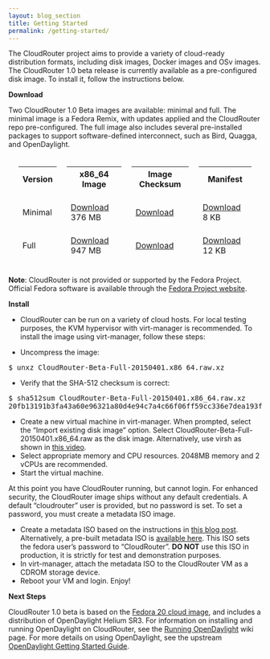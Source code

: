 ```yaml
---
layout: blog_section
title: Getting Started
permalink: /getting-started/
---
```


The CloudRouter project aims to provide a variety of cloud-ready distribution formats, including disk images, Docker images and OSv images. The CloudRouter 1.0 beta release is currently available as a pre-configured disk image. To install it, follow the instructions below.

**Download**

Two CloudRouter 1.0 Beta images are available: minimal and full. The minimal image is a Fedora Remix, with updates applied and the CloudRouter repo pre-configured. The full image also includes several pre-installed packages to support software-defined interconnect, such as Bird, Quagga, and OpenDaylight.

<table style="border-spacing: 20px; border-collapse: separate;">
    <tbody>
        <tr>
            <th>Version</th>
            <th>x86_64 Image</th>
            <th>Image Checksum</th>
            <th>Manifest</th>
        </tr>
        <tr>
            <td>Minimal</td>
            <td><a href="https://repo.cloudrouter.org/beta/images/CloudRouter-Beta-Minimal-20150401.x86_64.raw.xz">Download</a> 376 MB</td>
            <td><a href="https://repo.cloudrouter.org/beta/images/CloudRouter-Beta-Minimal-20150401.checksum.txt">Download</a></td>
            <td><a href="https://repo.cloudrouter.org/beta/images/CloudRouter-Beta-Minimal-20150401.manifest.txt">Download</a> 8 KB</td>
        </tr>
        <tr>
            <td>Full</td>
            <td><a href="https://repo.cloudrouter.org/beta/images/CloudRouter-Beta-Full-20150401.x86_64.raw.xz">Download</a> 947 MB</td>
            <td><a href="https://repo.cloudrouter.org/beta/images/CloudRouter-Beta-Full-20150401.checksum.txt">Download</a></td>
            <td><a href="https://repo.cloudrouter.org/beta/images/CloudRouter-Beta-Full-20150401.manifest.txt">Download</a> 12 KB</td>
        </tr>
    </tbody>
</table>

**Note**: CloudRouter is not provided or supported by the Fedora Project. Official Fedora software is available through the <a href="http://fedoraproject.org">Fedora Project website</a>.

**Install**

<ul>
<li>CloudRouter can be run on a variety of cloud hosts. For local testing purposes, 
the KVM hypervisor with virt-manager is recommended. To install the image using virt-manager, follow these steps:</li>
</ul>

* Uncompress the image:

<pre>$ unxz CloudRouter-Beta-Full-20150401.x86_64.raw.xz</pre>

* Verify that the SHA-512 checksum is correct:

<pre>$ sha512sum CloudRouter-Beta-Full-20150401.x86_64.raw.xz 
20fb13191b3fa43a60e96321a80d4e94c7a4c66f06ff59cc336e7dea193ff28b4a18b3cd15cf6d1d0e4e83c0ba4545a3d395f8bc337f9ca1167769fac24edd7a  CloudRouter-Beta-Full-20150401.x86_64.raw.xz</pre>

* Create a new virtual machine in virt-manager. When prompted, select the &#8220;Import existing disk image&#8221; option. Select CloudRouter-Beta-Full-20150401.x86_64.raw as the disk image. Alternatively, use virsh as shown in <a href="http://youtu.be/ISUJaYv0hg8">this video</a>.
* Select appropriate memory and CPU resources. 2048MB memory and 2 vCPUs are recommended.
* Start the virtual machine.

At this point you have CloudRouter running, but cannot login. For enhanced security, the CloudRouter image ships without any default credentials. A default &#8220;cloudrouter&#8221; user is provided, but no password is set. To set a password, you must create a metadata ISO image.

* Create a metadata ISO based on the instructions in <a href="https://www.technovelty.org//linux/running-cloud-images-locally.html">this blog post</a>. Alternatively, a pre-built metadata ISO is <a href="https://repo.cloudrouter.org/beta/images/cr-init.iso">available here</a>. This ISO sets the fedora user&#8217;s password to &#8220;CloudRouter&#8221;. **DO NOT** use this ISO in production, it is strictly for test and demonstration purposes.
* In virt-manager, attach the metadata ISO to the CloudRouter VM as a CDROM storage device.
* Reboot your VM and login. Enjoy!

**Next Steps**

CloudRouter 1.0 beta is based on the <a href="https://getfedora.org/en/cloud/">Fedora 20 cloud image</a>, and includes a distribution of OpenDaylight Helium SR3. For information on installing and running OpenDaylight on CloudRouter, see the <a href="https://github.com/cloudrouter/cloudrouter.github.io/wiki/Running-OpenDaylight">Running OpenDaylight</a> wiki page. For more details on using OpenDaylight, see the upstream <a href="http://www.opendaylight.org/resources/getting-started-guide">OpenDaylight Getting Started Guide</a>.
